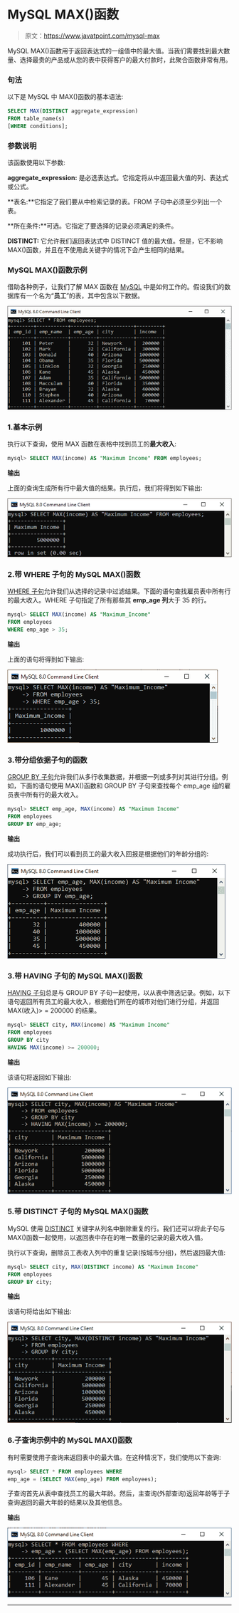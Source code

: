 # MySQL MAX()函数

> 原文：<https://www.javatpoint.com/mysql-max>

MySQL MAX()函数用于返回表达式的一组值中的最大值。当我们需要找到最大数量、选择最贵的产品或从您的表中获得客户的最大付款时，此聚合函数非常有用。

### 句法

以下是 MySQL 中 MAX()函数的基本语法:

```sql
SELECT MAX(DISTINCT aggregate_expression)  
FROM table_name(s)  
[WHERE conditions];

```

### 参数说明

该函数使用以下参数:

**aggregate_expression:** 是必选表达式。它指定将从中返回最大值的列、表达式或公式。

**表名:**它指定了我们要从中检索记录的表。FROM 子句中必须至少列出一个表。

**所在条件:**可选。它指定了要选择的记录必须满足的条件。

**DISTINCT:** 它允许我们返回表达式中 DISTINCT 值的最大值。但是，它不影响 MAX()函数，并且在不使用此关键字的情况下会产生相同的结果。

### MySQL MAX()函数示例

借助各种例子，让我们了解 MAX 函数在 [MySQL](https://www.javatpoint.com/mysql-tutorial) 中是如何工作的。假设我们的数据库有一个名为“**员工**”的表，其中包含以下数据。

![mysql max() function](img/b81a5a46b5ca350e6cb4a1e48d28435d.png)

### 1.基本示例

执行以下查询，使用 MAX 函数在表格中找到员工的**最大收入**:

```sql
mysql> SELECT MAX(income) AS "Maximum Income" FROM employees;

```

**输出**

上面的查询生成所有行中最大值的结果。执行后，我们将得到如下输出:

![mysql max() function](img/41a5e70a08b864a28efd79ef37848505.png)

### 2.带 WHERE 子句的 MySQL MAX()函数

[WHERE 子句](https://www.javatpoint.com/mysql-where)允许我们从选择的记录中过滤结果。下面的语句查找雇员表中所有行的最大收入。WHERE 子句指定了所有那些其 **emp_age 列**大于 35 的行。

```sql
mysql> SELECT MAX(income) AS "Maximum_Income" 
FROM employees 
WHERE emp_age > 35;

```

**输出**

上面的语句将得到如下输出:

![mysql max() function](img/f7362d9234cf3f7126ef3b14b01fa856.png)

### 3.带分组依据子句的函数

[GROUP BY 子句](https://www.javatpoint.com/mysql-group-by)允许我们从多行收集数据，并根据一列或多列对其进行分组。例如，下面的语句使用 MAX()函数和 GROUP BY 子句来查找每个 emp_age 组的雇员表中所有行的最大收入。

```sql
mysql> SELECT emp_age, MAX(income) AS "Maximum Income" 
FROM employees 
GROUP BY emp_age;

```

**输出**

成功执行后，我们可以看到员工的最大收入回报是根据他们的年龄分组的:

![mysql max() function](img/66cf060b8024cc825feb1c989509d004.png)

### 3.带 HAVING 子句的 MySQL MAX()函数

[HAVING 子句](https://www.javatpoint.com/mysql-having)总是与 GROUP BY 子句一起使用，以从表中筛选记录。例如，以下语句返回所有员工的最大收入，根据他们所在的城市对他们进行分组，并返回 MAX(收入)> = 200000 的结果。

```sql
mysql> SELECT city, MAX(income) AS "Maximum Income" 
FROM employees 
GROUP BY city
HAVING MAX(income) >= 200000;

```

**输出**

该语句将返回如下输出:

![mysql max() function](img/31875e4fa21494e9a7d4de182b58812b.png)

### 5.带 DISTINCT 子句的 MySQL MAX()函数

MySQL 使用 [DISTINCT](https://www.javatpoint.com/mysql-distinct) 关键字从列名中删除重复的行。我们还可以将此子句与 MAX()函数一起使用，以返回表中存在的唯一数量的记录的最大收入值。

执行以下查询，删除员工表收入列中的重复记录(按城市分组)，然后返回最大值:

```sql
mysql> SELECT city, MAX(DISTINCT income) AS "Maximum Income" 
FROM employees 
GROUP BY city;

```

**输出**

该语句将给出如下输出:

![mysql max() function](img/44487f2049d85657a0a641df3ef3e425.png)

### 6.子查询示例中的 MySQL MAX()函数

有时需要使用子查询来返回表中的最大值。在这种情况下，我们使用以下查询:

```sql
mysql> SELECT * FROM employees WHERE 
emp_age = (SELECT MAX(emp_age) FROM employees);

```

子查询首先从表中查找员工的最大年龄。然后，主查询(外部查询)返回年龄等于子查询返回的最大年龄的结果以及其他信息。

**输出**

![mysql max() function](img/1e82f851ed055cbd5b8e6afa6cb8a35a.png)

* * *